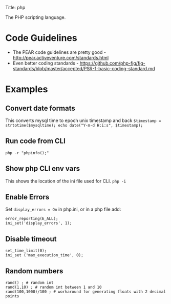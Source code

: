Title: php

The PHP scripting language.

# Code Guidelines

- The PEAR code guidelines are pretty good - <http://pear.activeventure.com/standards.html>
- Even better coding standards - <https://github.com/php-fig/fig-standards/blob/master/accepted/PSR-1-basic-coding-standard.md>

# Examples

## Convert date formats

This converts mysql time to epoch unix timestamp and back `$timestamp = strtotime($mysqltime); echo date("Y-m-d H:i:s", $timestamp);`

## Run code from CLI

```
php -r "phpinfo();"
```

## Show php CLI env vars

This shows the location of the ini file used for CLI. `php -i`

## Enable Errors

Set `display_errors = On` in php.ini, or in a php file add:

```
error_reporting(E_ALL);
ini_set('display_errors', 1);
```

## Disable timeout

```
set_time_limit(0);
ini_set ('max_execution_time', 0);
```

## Random numbers

```
rand() ; # random int
rand(1,10) ; # random int between 1 and 10
rand(100,1000)/100 ; # workaround for generating floats with 2 decimal points
```
